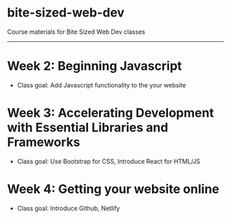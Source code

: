 # bite-sized-web-dev
Course materials for Bite Sized Web Dev classes

---



# Week 2: Beginning Javascript
- Class goal: Add Javascript functionality to the your website

# Week 3: Accelerating Development with Essential Libraries and Frameworks
- Class goal: Use Bootstrap for CSS, Introduce React for HTML/JS

# Week 4: Getting your website online
- Class goal: Introduce Github, Netlify

